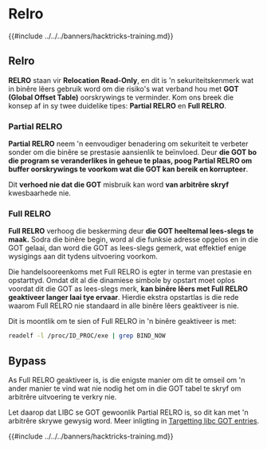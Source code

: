 # Relro

{{#include ../../../banners/hacktricks-training.md}}

## Relro

**RELRO** staan vir **Relocation Read-Only**, en dit is 'n sekuriteitskenmerk wat in binêre lêers gebruik word om die risiko's wat verband hou met **GOT (Global Offset Table)** oorskrywings te verminder. Kom ons breek die konsep af in sy twee duidelike tipes: **Partial RELRO** en **Full RELRO**.

### **Partial RELRO**

**Partial RELRO** neem 'n eenvoudiger benadering om sekuriteit te verbeter sonder om die binêre se prestasie aansienlik te beïnvloed. Deur **die GOT bo die program se veranderlikes in geheue te plaas, poog Partial RELRO om buffer oorskrywings te voorkom wat die GOT kan bereik en korrupteer**.&#x20;

Dit **verhoed nie dat die GOT** misbruik kan word **van arbitrêre skryf** kwesbaarhede nie.

### **Full RELRO**

**Full RELRO** verhoog die beskerming deur **die GOT heeltemal lees-slegs te maak.** Sodra die binêre begin, word al die funksie adresse opgelos en in die GOT gelaai, dan word die GOT as lees-slegs gemerk, wat effektief enige wysigings aan dit tydens uitvoering voorkom.

Die handelsooreenkoms met Full RELRO is egter in terme van prestasie en opstarttyd. Omdat dit al die dinamiese simbole by opstart moet oplos voordat dit die GOT as lees-slegs merk, **kan binêre lêers met Full RELRO geaktiveer langer laai tye ervaar**. Hierdie ekstra opstartlas is die rede waarom Full RELRO nie standaard in alle binêre lêers geaktiveer is nie.

Dit is moontlik om te sien of Full RELRO in 'n binêre geaktiveer is met:
```bash
readelf -l /proc/ID_PROC/exe | grep BIND_NOW
```
## Bypass

As Full RELRO geaktiveer is, is die enigste manier om dit te omseil om 'n ander manier te vind wat nie nodig het om in die GOT tabel te skryf om arbitrêre uitvoering te verkry nie.

Let daarop dat LIBC se GOT gewoonlik Partial RELRO is, so dit kan met 'n arbitrêre skrywe gewysig word. Meer inligting in [Targetting libc GOT entries](https://github.com/nobodyisnobody/docs/blob/main/code.execution.on.last.libc/README.md#1---targetting-libc-got-entries).

{{#include ../../../banners/hacktricks-training.md}}
